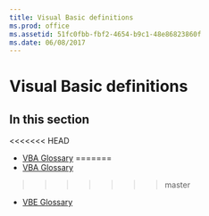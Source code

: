 ```yaml
---
title: Visual Basic definitions
ms.prod: office
ms.assetid: 51fc0fbb-fbf2-4654-b9c1-48e86823860f
ms.date: 06/08/2017
---
```



# Visual Basic definitions

## In this section

<<<<<<< HEAD
- [VBA Glossary](../../../language/Glossary/glossary-vba.md)
=======
- [VBA Glossary](../../Glossary/glossary-vba.md)
>>>>>>> master
- [VBE Glossary](../../Glossary/vbe-glossary.md)

    

